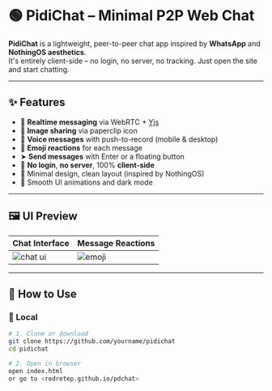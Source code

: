 # 🟢 PidiChat – Minimal P2P Web Chat

**PidiChat** is a lightweight, peer-to-peer chat app inspired by **WhatsApp** and **NothingOS aesthetics**.  
It's entirely client-side – no login, no server, no tracking. Just open the site and start chatting.

---

## ✨ Features

- 🔁 **Realtime messaging** via WebRTC + [Yjs](https://yjs.dev)
- 📎 **Image sharing** via paperclip icon
- 🎤 **Voice messages** with push-to-record (mobile & desktop)
- 💬 **Emoji reactions** for each message
- ➤ **Send messages** with Enter or a floating button
- 🧠 **No login**, **no server**, 100% **client-side**
- 🎨 Minimal design, clean layout (inspired by NothingOS)
- 💨 Smooth UI animations and dark mode

---

## 🖼️ UI Preview

| Chat Interface                        | Message Reactions                   |
|--------------------------------------|-------------------------------------|
| ![chat ui](https://via.placeholder.com/350x200?text=PidiChat+UI) | ![emoji](https://via.placeholder.com/350x200?text=Emoji+Reactions) |

---

## 🚀 How to Use

### 🧪 Local

```bash
# 1. Clone or download
git clone https://github.com/yourname/pidichat
cd pidichat

# 2. Open in browser
open index.html
or go to <redretep.github.io/pdchat>
